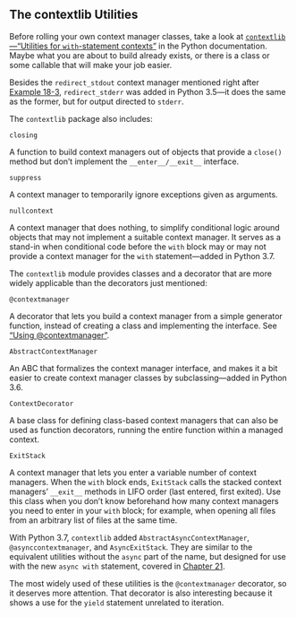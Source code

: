 ## The contextlib Utilities

Before rolling your own context manager classes, take a look at [`contextlib`—“Utilities for `with`-statement contexts”](https://fpy.li/18-9) in the Python documentation. Maybe what you are about to build already exists, or there is a class or some callable that will make your job easier.

Besides the `redirect_stdout` context manager mentioned right after [Example 18-3](#looking_glass_ex), `redirect_stderr` was added in Python 3.5—it does the same as the former, but for output directed to `stderr`.

The `contextlib` package also includes:

`closing`

A function to build context managers out of objects that provide a `close()` method but don’t implement the `__enter__/__exit__` interface.

`suppress`

A context manager to temporarily ignore exceptions given as arguments.

`nullcontext`

A context manager that does nothing, to simplify conditional logic around objects that may not implement a suitable context manager. It serves as a stand-in when conditional code before the `with` block may or may not provide a context manager for the `with` statement—added in Python 3.7.

The `contextlib` module provides classes and a decorator that are more widely applicable than the decorators just mentioned:

`@contextmanager`

A decorator that lets you build a context manager from a simple generator function, instead of creating a class and implementing the interface. See [“Using @contextmanager”](#using_cm_decorator_sec).

`AbstractContextManager`

An ABC that formalizes the context manager interface, and makes it a bit easier to create context manager classes by subclassing—added in Python 3.6.

`ContextDecorator`

A base class for defining class-based context managers that can also be used as function decorators, running the entire function within a managed context.

`ExitStack`

A context manager that lets you enter a variable number of context managers. When the `with` block ends, `ExitStack` calls the stacked context managers’ `__exit__` methods in LIFO order (last entered, first exited). Use this class when you don’t know beforehand how many context managers you need to enter in your `with` block; for example, when opening all files from an arbitrary list of files at the same time.

With Python 3.7, `contextlib` added `AbstractAsyncContextManager`, `@asynccontextmanager`, and `AsyncExitStack`. They are similar to the equivalent utilities without the `async` part of the name, but designed for use with the new `async with` statement, covered in [Chapter 21](ch21.html#async_ch).

The most widely used of these utilities is the `@contextmanager` decorator, so it deserves more attention. That decorator is also interesting because it shows a use for the `yield` statement unrelated to iteration.
